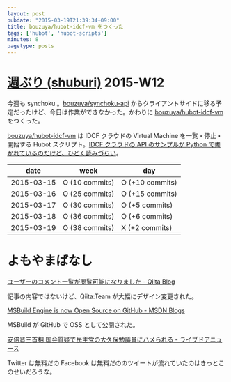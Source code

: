 ```yaml
---
layout: post
pubdate: "2015-03-19T21:39:34+09:00"
title: bouzuya/hubot-idcf-vm をつくった
tags: ['hubot', 'hubot-scripts']
minutes: 8
pagetype: posts
---
```

# [週ぶり (shuburi)][shuburi] 2015-W12

今週も synchoku 。[bouzuya/synchoku-api][] からクライアントサイドに移る予定だったけど、今日は作業ができなかった。かわりに [bouzuya/hubot-idcf-vm][] をつくった。

[bouzuya/hubot-idcf-vm][] は IDCF クラウドの Virtual Machine を一覧・停止・開始する Hubot スクリプト。[IDCF クラウドの API のサンプルが Python で書かれているのだけど、ひどく読みづらい](http://www.idcf.jp/cloud/docs/Developer's%20Guide)。

date       | week            | day
-----------|-----------------|-----------------
2015-03-15 | O (10 commits)  | O (+10 commits)
2015-03-16 | O (25 commits)  | O (+15 commits)
2015-03-17 | O (30 commits)  | O (+5 commits)
2015-03-18 | O (36 commits)  | O (+6 commits)
2015-03-19 | O (38 commits)  | X (+2 commits)

# よもやまばなし

[ユーザーのコメント一覧が閲覧可能になりました - Qiita Blog](http://blog.qiita.com/post/114017651319/comments-on-my-page)

記事の内容ではないけど、Qiita:Team が大幅にデザイン変更された。

[MSBuild Engine is now Open Source on GitHub - MSDN Blogs](http://blogs.msdn.com/b/dotnet/archive/2015/03/18/msbuild-engine-is-now-open-source-on-github.aspx)

MSBuild が GitHub で OSS として公開された。

[安倍晋三首相 国会質疑で民主党の大久保勉議員にハメられる - ライブドアニュース](http://news.livedoor.com/article/detail/9904278/)

Twitter は無料だの Facebook は無料だののツイートが流れていたのはきっとこのせいだろうな。

[shuburi]: http://shuburi.org
[bouzuya/hubot-idcf-vm]: https://github.com/bouzuya/hubot-idcf-vm
[bouzuya/synchoku-api]: https://github.com/bouzuya/synchoku-api

